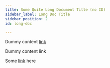 ```yaml
---
title: Some Quite Long Document Title (no ID)
sidebar_label: Long Doc Title
sidebar_position: 2
id: long-doc

---
```

Dummy content [link](/docusaurus/test-doc)

Dummy content link

Some [link](/excel/functions/) here